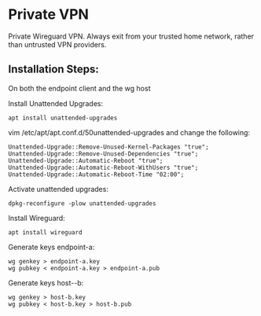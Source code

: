 # Private VPN
Private Wireguard VPN. Always exit from your trusted home network, rather than untrusted VPN providers.


## Installation Steps:
On both the endpoint client and the wg host

Install Unattended Upgrades:
```shell
apt install unattended-upgrades
```

vim /etc/apt/apt.conf.d/50unattended-upgrades and change the following:
```shell
Unattended-Upgrade::Remove-Unused-Kernel-Packages "true";
Unattended-Upgrade::Remove-Unused-Dependencies "true";
Unattended-Upgrade::Automatic-Reboot "true";
Unattended-Upgrade::Automatic-Reboot-WithUsers "true";
Unattended-Upgrade::Automatic-Reboot-Time "02:00";
```

Activate unattended upgrades:
```shell
dpkg-reconfigure -plow unattended-upgrades
```


Install Wireguard:
```shell
apt install wireguard
```

Generate keys endpoint-a:
```shell
wg genkey > endpoint-a.key
wg pubkey < endpoint-a.key > endpoint-a.pub
```

Generate keys host--b:
```shell
wg genkey > host-b.key
wg pubkey < host-b.key > host-b.pub
```
